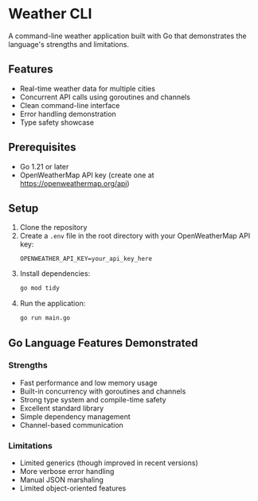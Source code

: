 # Weather CLI

A command-line weather application built with Go that demonstrates the language's strengths and limitations.

## Features

- Real-time weather data for multiple cities
- Concurrent API calls using goroutines and channels
- Clean command-line interface
- Error handling demonstration
- Type safety showcase

## Prerequisites

- Go 1.21 or later
- OpenWeatherMap API key (create one at https://openweathermap.org/api)

## Setup

1. Clone the repository
2. Create a `.env` file in the root directory with your OpenWeatherMap API key:
   ```
   OPENWEATHER_API_KEY=your_api_key_here
   ```
3. Install dependencies:
   ```bash
   go mod tidy
   ```
4. Run the application:
   ```bash
   go run main.go
   ```

## Go Language Features Demonstrated

### Strengths
- Fast performance and low memory usage
- Built-in concurrency with goroutines and channels
- Strong type system and compile-time safety
- Excellent standard library
- Simple dependency management
- Channel-based communication

### Limitations
- Limited generics (though improved in recent versions)
- More verbose error handling
- Manual JSON marshaling
- Limited object-oriented features 